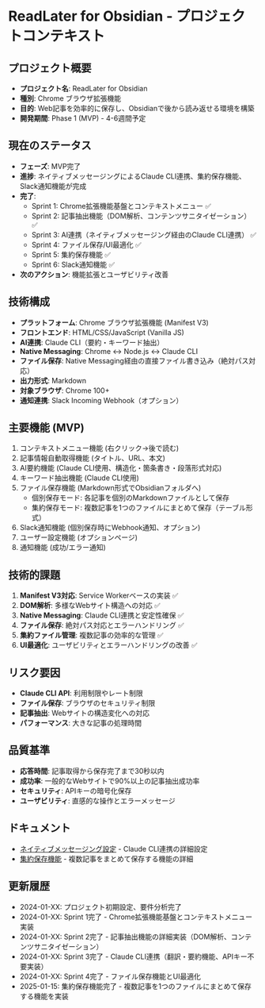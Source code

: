 # ReadLater for Obsidian - プロジェクトコンテキスト

## プロジェクト概要
- **プロジェクト名**: ReadLater for Obsidian
- **種別**: Chrome ブラウザ拡張機能
- **目的**: Web記事を効率的に保存し、Obsidianで後から読み返せる環境を構築
- **開発期間**: Phase 1 (MVP) - 4-6週間予定

## 現在のステータス
- **フェーズ**: MVP完了
- **進捗**: ネイティブメッセージングによるClaude CLI連携、集約保存機能、Slack通知機能が完成
- **完了**:
  - Sprint 1: Chrome拡張機能基盤とコンテキストメニュー ✅
  - Sprint 2: 記事抽出機能（DOM解析、コンテンツサニタイゼーション） ✅
  - Sprint 3: AI連携（ネイティブメッセージング経由のClaude CLI連携） ✅
  - Sprint 4: ファイル保存/UI最適化 ✅
  - Sprint 5: 集約保存機能 ✅
  - Sprint 6: Slack通知機能 ✅
- **次のアクション**: 機能拡張とユーザビリティ改善

## 技術構成
- **プラットフォーム**: Chrome ブラウザ拡張機能 (Manifest V3)
- **フロントエンド**: HTML/CSS/JavaScript (Vanilla JS)
- **AI連携**: Claude CLI（要約・キーワード抽出）
- **Native Messaging**: Chrome ↔ Node.js ↔ Claude CLI
- **ファイル保存**: Native Messaging経由の直接ファイル書き込み（絶対パス対応）
- **出力形式**: Markdown
- **対象ブラウザ**: Chrome 100+
- **通知連携**: Slack Incoming Webhook（オプション）

## 主要機能 (MVP)
1. コンテキストメニュー機能 (右クリック→後で読む)
2. 記事情報自動取得機能 (タイトル、URL、本文)
3. AI要約機能 (Claude CLI使用、構造化・箇条書き・段落形式対応)
4. キーワード抽出機能 (Claude CLI使用)
5. ファイル保存機能 (Markdown形式でObsidianフォルダへ)
   - 個別保存モード: 各記事を個別のMarkdownファイルとして保存
   - 集約保存モード: 複数記事を1つのファイルにまとめて保存（テーブル形式）
6. Slack通知機能 (個別保存時にWebhook通知、オプション)
7. ユーザー設定機能 (オプションページ)
8. 通知機能 (成功/エラー通知)

## 技術的課題
1. **Manifest V3対応**: Service Workerベースの実装 ✅
2. **DOM解析**: 多様なWebサイト構造への対応 ✅
3. **Native Messaging**: Claude CLI連携と安定性確保 ✅
4. **ファイル保存**: 絶対パス対応とエラーハンドリング ✅
5. **集約ファイル管理**: 複数記事の効率的な管理 ✅
6. **UI最適化**: ユーザビリティとエラーハンドリングの改善 ✅

## リスク要因
- **Claude CLI API**: 利用制限やレート制限
- **ファイル保存**: ブラウザのセキュリティ制限
- **記事抽出**: Webサイトの構造変化への対応
- **パフォーマンス**: 大きな記事の処理時間

## 品質基準
- **応答時間**: 記事取得から保存完了まで30秒以内
- **成功率**: 一般的なWebサイトで90%以上の記事抽出成功率
- **セキュリティ**: APIキーの暗号化保存
- **ユーザビリティ**: 直感的な操作とエラーメッセージ

## ドキュメント
- [ネイティブメッセージング設定](native-messaging.md) - Claude CLI連携の詳細設定
- [集約保存機能](aggregated-saving.md) - 複数記事をまとめて保存する機能の詳細

## 更新履歴
- 2024-01-XX: プロジェクト初期設定、要件分析完了
- 2024-01-XX: Sprint 1完了 - Chrome拡張機能基盤とコンテキストメニュー実装
- 2024-01-XX: Sprint 2完了 - 記事抽出機能の詳細実装（DOM解析、コンテンツサニタイゼーション）
- 2024-01-XX: Sprint 3完了 - Claude CLI連携（翻訳・要約機能、APIキー不要実装）
- 2024-01-XX: Sprint 4完了 - ファイル保存機能とUI最適化
- 2025-01-15: 集約保存機能完了 - 複数記事を1つのファイルにまとめて保存する機能を実装
